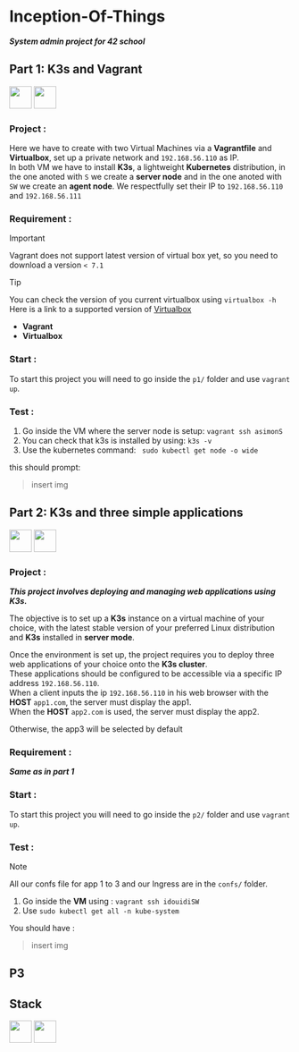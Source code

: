 # Inception-Of-Things

___System admin project for 42 school___ 

## Part 1: K3s and Vagrant

<a href="https://k3s.io/" > <img src="https://cdn.jsdelivr.net/gh/devicons/devicon@latest/icons/k3s/k3s-plain-wordmark.svg" height=40 width=40><a/> 
<a href="https://www.vagrantup.com/" ><img src="https://cdn.jsdelivr.net/gh/devicons/devicon@latest/icons/vagrant/vagrant-original-wordmark.svg" height=40 width=40 /><a/>

### Project :
Here we have to create with two Virtual Machines via a **Vagrantfile** and **Virtualbox**, set up a private network and ```192.168.56.110``` as IP.  
In both VM we have to install **K3s**, a lightweight **Kubernetes** distribution, in the one anoted with ``S`` we create a **server node** and in the one anoted with ``SW`` we create an **agent node**.
We respectfully set their IP to ``192.168.56.110`` and ``192.168.56.111``

### Requirement :
>[!IMPORTANT]
> Vagrant does not support latest version of virtual box yet, so you need to download a version ``< 7.1``

>[!TIP]
> You can check the version of you current virtualbox using ```virtualbox -h```  
> Here is a link to a supported version of [Virtualbox](https://www.virtualbox.org/wiki/Download_Old_Builds_7_0)

* **Vagrant**
* **Virtualbox**

### Start :
To start this project you will need to go inside the ``p1/`` folder and use ```vagrant up```.

### Test : 
1. Go inside the VM where the server node is setup:
   ```vagrant ssh asimonS```
2. You can check that k3s is installed by using: ``k3s -v``
3. Use the kubernetes command:
``` sudo kubectl get node -o wide```

this should prompt:
> insert img

## Part 2: K3s and three simple applications
<a href="https://k3s.io/" > <img src="https://cdn.jsdelivr.net/gh/devicons/devicon@latest/icons/k3s/k3s-plain-wordmark.svg" height=40 width=40><a/> 
<a href="https://www.vagrantup.com/" ><img src="https://cdn.jsdelivr.net/gh/devicons/devicon@latest/icons/vagrant/vagrant-original-wordmark.svg" height=40 width=40 /><a />

### Project :
___This project involves deploying and managing web applications using **K3s**.___  

The objective is to set up a **K3s** instance on a virtual machine of your choice, with the latest stable version of your preferred Linux distribution and **K3s** installed in **server mode**.  

Once the environment is set up, the project requires you to deploy three web applications of your choice onto the **K3s cluster**.  
These applications should be configured to be accessible via a specific IP address ``192.168.56.110``.  
When a client inputs the ip ``192.168.56.110`` in his web browser with the **HOST** ``app1.com``, the server must display the app1.  
When the **HOST** ``app2.com`` is used, the server must display the app2. 

Otherwise, the app3 will be selected by default

### Requirement :
___Same as in part 1___

### Start :
To start this project you will need to go inside the ``p2/`` folder and use ``vagrant up``.

### Test : 
>[!NOTE]
> All our confs file for app 1 to 3 and our Ingress are in the ``confs/`` folder.

1. Go inside the **VM** using : ``vagrant ssh idouidiSW``
2. Use ``sudo kubectl get all -n kube-system``

You should have :
> insert img

## P3


## Stack

<div >

<a href="https://www.vagrantup.com/"><img src="https://cdn.jsdelivr.net/gh/devicons/devicon@latest/icons/vagrant/vagrant-original.svg" width=40 height=40/><a/>
<a href="https://k3s.io/"><img src="https://cdn.jsdelivr.net/gh/devicons/devicon@latest/icons/k3s/k3s-original.svg" width=40 height=40/><a/>

</div>
